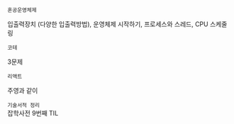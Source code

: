`혼공운영체제` 

입출력장치 (다양한 입출력방법), 운영체제 시작하기, 프로세스와 스레드, CPU 스케줄링 </br>



`코테` <br>

3문제 </br>



`리액트`

주영과 같이
</br>

`기술서적 정리`
</br>
잡학사전 9번째 TIL
